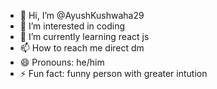 - 👋 Hi, I’m @AyushKushwaha29
- 👀 I’m interested in coding
- 🌱 I’m currently learning react js
- 📫 How to reach me direct dm
- 😄 Pronouns: he/him
- ⚡ Fun fact: funny person with greater intution

<!---
AyushKushwaha29/AyushKushwaha29 is a ✨ special ✨ repository because its `README.md` (this file) appears on your GitHub profile.
You can click the Preview link to take a look at your changes.
--->
